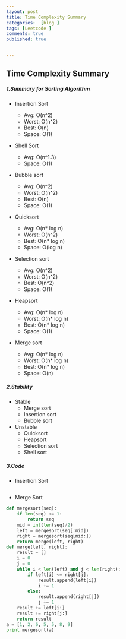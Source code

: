 ```yaml
---
layout: post
title: Time Complexity Summary
categories:  [blog ]
tags: [Leetcode ]
comments: true
published: true


---
```

## Time Complexity Summary

##### 1.Summary for Sorting Algorithm

- Insertion Sort
  - Avg: O(n^2)
  - Worst: O(n^2)
  - Best: O(n)
  - Space: O(1)
- Shell Sort
  - Avg: O(n^1.3)
  - Space: O(1)


- Bubble sort
  - Avg: O(n^2)
  - Worst: O(n^2)
  - Best: O(n)
  - Space: O(1) 
- Quicksort
  - Avg: O(n* log n)
  - Worst: O(n^2)
  - Best: O(n* log n)
  - Space: O(log n)
- Selection sort
  - Avg: O(n^2)
  - Worst: O(n^2)
  - Best: O(n^2)
  - Space: O(1)
- Heapsort
  - Avg: O(n* log n)
  - Worst: O(n* log n)
  - Best: O(n* log n)
  - Space: O(1)
- Merge sort
  - Avg: O(n* log n)
  - Worst: O(n* log n)
  - Best: O(n* log n)
  - Space: O(n)


##### 2.Stability

- Stable
  - Merge sort
  - Insertion sort
  - Bubble sort
- Unstable
  - Quicksort
  - Heapsort
  - Selection sort
  - Shell sort

##### 3.Code

- Insertion Sort


```python

```

- Merge Sort

```python
def mergesort(seq):
	if len(seq) <= 1:
		return seq
	mid = int(len(seq)/2)
	left = mergesort(seq[:mid])
	right = mergesort(seq[mid:])
	return merge(left, right)
def merge(left, right):
	result = []
	i = 0
	j = 0
	while i < len(left) and j < len(right):
		if left[i] <= right[j]:
			result.append(left[i])
			i += 1
		else:
			result.append(right[j])
			j += 1
	result += left[i:]
	result += right[j:]
	return result
a = [1, 2, 6, 5, 5, 8, 9]
print mergesort(a)
```

